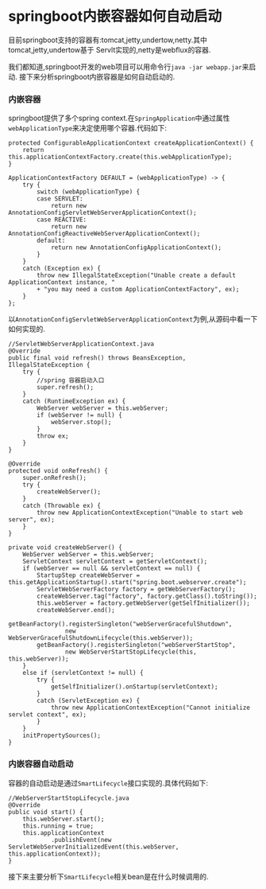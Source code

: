 # springboot内嵌容器如何自动启动

目前springboot支持的容器有:tomcat,jetty,undertow,netty.其中tomcat,jetty,undertow基于
Servlt实现的,netty是webflux的容器.

我们都知道,springboot开发的web项目可以用命令行```java -jar webapp.jar```来启动.
接下来分析springboot内嵌容器是如何自动启动的.

### 内嵌容器
springboot提供了多个spring context.在```SpringApplication```中通过属性
```webApplicationType```来决定使用哪个容器.代码如下:
```
protected ConfigurableApplicationContext createApplicationContext() {
    return this.applicationContextFactory.create(this.webApplicationType);
}

ApplicationContextFactory DEFAULT = (webApplicationType) -> {
    try {
        switch (webApplicationType) {
        case SERVLET:
            return new AnnotationConfigServletWebServerApplicationContext();
        case REACTIVE:
            return new AnnotationConfigReactiveWebServerApplicationContext();
        default:
            return new AnnotationConfigApplicationContext();
        }
    }
    catch (Exception ex) {
        throw new IllegalStateException("Unable create a default ApplicationContext instance, "
        + "you may need a custom ApplicationContextFactory", ex);
    }
};
```
以```AnnotationConfigServletWebServerApplicationContext```为例,从源码中看一下如何实现的.
```
//ServletWebServerApplicationContext.java
@Override
public final void refresh() throws BeansException, IllegalStateException {
    try {
        //spring 容器启动入口
        super.refresh();
    }
    catch (RuntimeException ex) {
        WebServer webServer = this.webServer;
        if (webServer != null) {
            webServer.stop();
        }
        throw ex;
    }
}

@Override
protected void onRefresh() {
    super.onRefresh();
    try {
        createWebServer();
    }
    catch (Throwable ex) {
        throw new ApplicationContextException("Unable to start web server", ex);
    }
}

private void createWebServer() {
    WebServer webServer = this.webServer;
    ServletContext servletContext = getServletContext();
    if (webServer == null && servletContext == null) {
        StartupStep createWebServer = this.getApplicationStartup().start("spring.boot.webserver.create");
        ServletWebServerFactory factory = getWebServerFactory();
        createWebServer.tag("factory", factory.getClass().toString());
        this.webServer = factory.getWebServer(getSelfInitializer());
        createWebServer.end();
        getBeanFactory().registerSingleton("webServerGracefulShutdown",
                new WebServerGracefulShutdownLifecycle(this.webServer));
        getBeanFactory().registerSingleton("webServerStartStop",
                new WebServerStartStopLifecycle(this, this.webServer));
    }
    else if (servletContext != null) {
        try {
            getSelfInitializer().onStartup(servletContext);
        }
        catch (ServletException ex) {
            throw new ApplicationContextException("Cannot initialize servlet context", ex);
        }
    }
    initPropertySources();
}
```

### 内嵌容器自动启动
容器的自动启动是通过```SmartLifecycle```接口实现的.具体代码如下:
```
//WebServerStartStopLifecycle.java
@Override
public void start() {
    this.webServer.start();
    this.running = true;
    this.applicationContext
            .publishEvent(new ServletWebServerInitializedEvent(this.webServer, this.applicationContext));
}
```
接下来主要分析下```SmartLifecycle```相关bean是在什么时候调用的.

